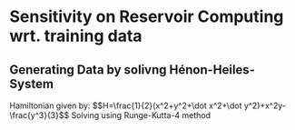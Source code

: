 <h1>Sensitivity on Reservoir Computing wrt. training data</h1>
<h2>Generating Data by solivng Hénon-Heiles-System</h2>
Hamiltonian given by:
$$H=\frac{1}{2}(x^2+y^2+\dot x^2+\dot y^2)+x^2y-\frac{y^3}{3}$$
Solving using Runge-Kutta-4 method
